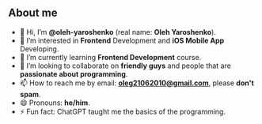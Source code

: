 About me
-
- 👋 Hi, I’m **@oleh-yaroshenko** (real name: **Oleh Yaroshenko**).
- 👀 I’m interested in **Frontend** Development and **iOS Mobile App** Developing.
- 🌱 I’m currently learning **Frontend Development** course.
- 💞️ I’m looking to collaborate on **friendly guys** and people that are **passionate about programming**.
- 📫 How to reach me by email: **oleg21062010@gmail.com**, please **don't spam**.
- 😄 Pronouns: **he/him**.
- ⚡ Fun fact: ChatGPT taught me the basics of the programming. 
